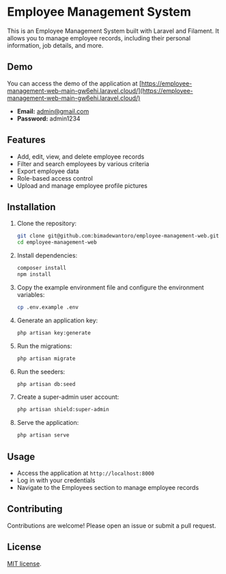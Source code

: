 # Employee Management System

This is an Employee Management System built with Laravel and Filament. It allows you to manage employee records, including their personal information, job details, and more.

## Demo

You can access the demo of the application at [https://employee-management-web-main-gw6ehi.laravel.cloud/](https://employee-management-web-main-gw6ehi.laravel.cloud/)

-   **Email:** admin@gmail.com
-   **Password:** admin1234

## Features

-   Add, edit, view, and delete employee records
-   Filter and search employees by various criteria
-   Export employee data
-   Role-based access control
-   Upload and manage employee profile pictures

## Installation

1. Clone the repository:

    ```sh
    git clone git@github.com:bimadewantoro/employee-management-web.git
    cd employee-management-web
    ```

2. Install dependencies:

    ```sh
    composer install
    npm install
    ```

3. Copy the example environment file and configure the environment variables:

    ```sh
    cp .env.example .env
    ```

4. Generate an application key:

    ```sh
    php artisan key:generate
    ```

5. Run the migrations:

    ```sh
    php artisan migrate
    ```

6. Run the seeders:

    ```sh
    php artisan db:seed
    ```

7. Create a super-admin user account:

    ```sh
    php artisan shield:super-admin
    ```

8. Serve the application:
    ```sh
    php artisan serve
    ```

## Usage

-   Access the application at `http://localhost:8000`
-   Log in with your credentials
-   Navigate to the Employees section to manage employee records

## Contributing

Contributions are welcome! Please open an issue or submit a pull request.

## License

[MIT license](https://opensource.org/licenses/MIT).
